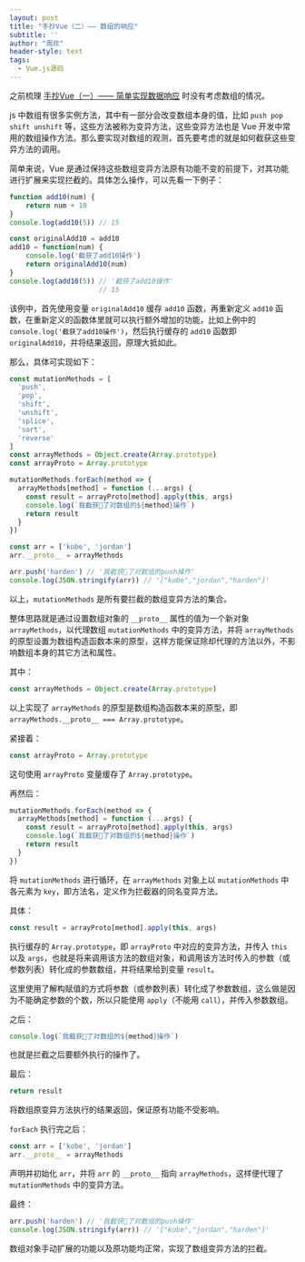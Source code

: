 ```yaml
---
layout: post
title: "手抄Vue（二）—— 数组的响应"
subtitle: ''
author: "周欢"
header-style: text
tags:
  - Vue.js源码
---
```


之前梳理 [手抄Vue（一）—— 简单实现数据响应](https://southrill.cn/2018/11/04/learn-vue-source-code1/) 时没有考虑数组的情况。

js 中数组有很多实例方法，其中有一部分会改变数组本身的值，比如 `push pop shift unshift` 等，这些方法被称为变异方法，这些变异方法也是 Vue 开发中常用的数组操作方法。那么要实现对数组的观测，首先要考虑的就是如何截获这些变异方法的调用。

简单来说，Vue 是通过保持这些数组变异方法原有功能不变的前提下，对其功能进行扩展来实现拦截的。具体怎么操作，可以先看一下例子：
```js
function add10(num) {
    return num + 10
}
console.log(add10(5)) // 15

const originalAdd10 = add10
add10 = function(num) {
    console.log('截获了add10操作')
    return originalAdd10(num)
}
console.log(add10(5)) // '截获了add10操作'
                      // 15
```
该例中，首先使用变量 `originalAdd10` 缓存 `add10` 函数，再重新定义 `add10` 函数，在重新定义的函数体里就可以执行额外增加的功能，比如上例中的 `console.log('截获了add10操作')`，然后执行缓存的 `add10` 函数即 `originalAdd10`，并将结果返回，原理大抵如此。

那么，具体可实现如下：
```js
const mutationMethods = [
  'push',
  'pop',
  'shift',
  'unshift',
  'splice',
  'sort',
  'reverse'
]
const arrayMethods = Object.create(Array.prototype)
const arrayProto = Array.prototype

mutationMethods.forEach(method => {
  arrayMethods[method] = function (...args) {
    const result = arrayProto[method].apply(this, args)
    console.log(`我截获了对数组的${method}操作`)
    return result
  }
})

const arr = ['kobe', 'jordan']
arr.__proto__ = arrayMethods

arr.push('harden') // '我截获了对数组的push操作'
console.log(JSON.stringify(arr)) // '["kobe","jordan","harden"]'
```
以上，`mutationMethods` 是所有要拦截的数组变异方法的集合。

整体思路就是通过设置数组对象的 `__proto__` 属性的值为一个新对象 `arrayMethods`，以代理数组 `mutationMethods` 中的变异方法，并将 `arrayMethods` 的原型设置为数组构造函数本来的原型，这样方能保证除却代理的方法以外，不影响数组本身的其它方法和属性。

其中：
```js
const arrayMethods = Object.create(Array.prototype)
```
以上实现了 `arrayMethods` 的原型是数组构造函数本来的原型，即 `arrayMethods.__proto__ === Array.prototype`。

紧接着：
```js
const arrayProto = Array.prototype
```
这句使用 `arrayProto` 变量缓存了 `Array.prototype`。

再然后：
```js
mutationMethods.forEach(method => {
  arrayMethods[method] = function (...args) {
    const result = arrayProto[method].apply(this, args)
    console.log(`我截获了对数组的${method}操作`)
    return result
  }
})
```
将 `mutationMethods` 进行循环，在 `arrayMethods` 对象上以 `mutationMethods` 中各元素为 `key`，即方法名，定义作为拦截器的同名变异方法。

具体：
```js
const result = arrayProto[method].apply(this, args)
```
执行缓存的 `Array.prototype`，即 `arrayProto` 中对应的变异方法，并传入 `this` 以及 `args`，也就是将来调用该方法的数组对象，和调用该方法时传入的参数（或参数列表）转化成的参数数组，并将结果给到变量 `result`。

这里使用了解构赋值的方式将参数（或参数列表）转化成了参数数组，这么做是因为不能确定参数的个数，所以只能使用 `apply`（不能用 `call`），并传入参数数组。

之后：
```js
console.log(`我截获了对数组的${method}操作`)
```
也就是拦截之后要额外执行的操作了。

最后：
```js
return result
```
将数组原变异方法执行的结果返回，保证原有功能不受影响。

`forEach` 执行完之后：
```js
const arr = ['kobe', 'jordan']
arr.__proto__ = arrayMethods
```
声明并初始化 `arr`，并将 `arr` 的 `__proto__` 指向 `arrayMethods`，这样便代理了 `mutationMethods` 中的变异方法。

最终：
```js
arr.push('harden') // '我截获了对数组的push操作'
console.log(JSON.stringify(arr)) // '["kobe","jordan","harden"]'
```
数组对象手动扩展的功能以及原功能均正常，实现了数组变异方法的拦截。